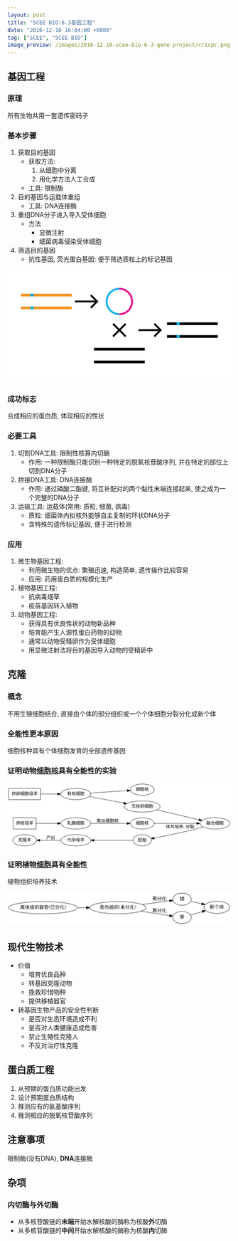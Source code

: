 ```yaml
---
layout: post
title: "SCEE BIO:6.3基因工程"
date: "2016-12-10 16:04:00 +0800"
tag: ["SCEE", "SCEE BIO"]
image_preview: /images/2016-12-10-scee-bio-6-3-gene-project/crispr.png
---
```


## 基因工程

### 原理

所有生物共用一套遗传密码子

### 基本步骤

1. 获取目的基因
    * 获取方法:
        1. 从细胞中分离
        2. 用化学方法人工合成
    * 工具: 限制酶
2. 目的基因与运载体重组
    * 工具: DNA连接酶
3. 重组DNA分子进入导入受体细胞
    * 方法
        * 显微注射
        * 细菌病毒侵染受体细胞
4. 筛选目的基因
    * 抗性基因, 荧光蛋白基因: 便于筛选质粒上的标记基因

![](/images/2016-12-10-scee-bio-6-3-gene-project/breeding_transgenesis_cisgenesis.svg)

### 成功标志

合成相应的蛋白质, 体现相应的性状

### 必要工具

1. 切割DNA工具: 限制性核算内切酶
    * 作用: 一种限制酶只能识别一种特定的脱氧核苷酸序列, 并在特定的部位上切割DNA分子
2. 拼接DNA工具: DNA连接酶
    * 作用: 通过磷酸二酯键, 将互补配对的两个黏性末端连接起来, 使之成为一个完整的DNA分子
3. 运输工具: 运载体(常用: 质粒, 细菌, 病毒)
    * 质粒: 细菌体内拟核外能够自主复制的环状DNA分子
    * 含特殊的遗传标记基因, 便于进行检测

### 应用

1. 微生物基因工程:
    * 利用微生物的优点: 繁殖迅速, 构造简单, 遗传操作比较容易
    * 应用: 药用蛋白质的规模化生产
2. 植物基因工程:
    * 抗病毒烟草
    * 疫苗基因转入植物
3. 动物基因工程:
    * 获得具有优良性状的动物新品种
    * 培育能产生人源性蛋白药物的动物
    * 通常以动物受精卵作为受体细胞
    * 用显微注射法将目的基因导入动物的受精卵中

## 克隆

### 概念

不用生殖细胞结合, 直接由个体的部分组织或一个个体细胞分裂分化成新个体

### 全能性更本原因

细胞核种具有个体细胞发育的全部遗传基因

### 证明动物<u>细胞核</u>具有全能性的实验

![](/images/2016-12-10-scee-bio-6-3-gene-project/animal-test.svg)

### 证明植物<u>细胞</u>具有全能性

植物组织培养技术

![](/images/2016-12-10-scee-bio-6-3-gene-project/plant-test.svg)

## 现代生物技术

* 价值
    * 培育优良品种
    * 转基因克隆动物
    * 挽救珍惜物种
    * 提供移植器官
* 转基因生物产品的安全性判断
    * 是否对生态环境造成不利
    * 是否对人类健康造成危害
    * 禁止生殖性克隆人
    * 不反对治疗性克隆

## 蛋白质工程

1. 从预期的蛋白质功能出发
2. 设计预期蛋白质结构
3. 推测应有的氨基酸序列
4. 推测相应的脱氧核苷酸序列

## 注意事项

限制酶(没有DNA), **DNA**连接酶

## 杂项

### 内切酶与外切酶

* 从多核苷酸链的**末端**开始水解核酸的酶称为核酸**外**切酶
* 从多核苷酸链的**中间**开始水解核酸的酶称为核酸**内**切酶
